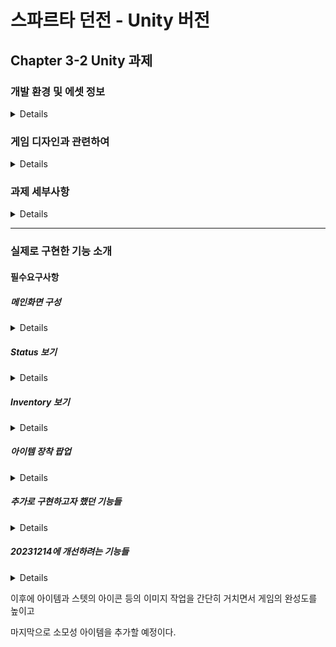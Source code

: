 # 스파르타 던전 - Unity 버전

## Chapter 3-2 Unity 과제

### 개발 환경 및 에셋 정보
<details>

#### 개발 환경
### Unity 2022.3.2f1

<br/>

#### 사용한 에셋

##### PixelWitchery
https://assetstore.unity.com/packages/2d/pixelwitchery-239673

<br/>

#### 사용한 폰트
##### 쿠키런 폰트
##### https://www.cookierunfont.com/

<br/>

#### 개발 기간
##### 2일 (20231212 ~ 20231213)
20231214 추가 개선 예정

<br/>

</details>

### 게임 디자인과 관련하여
<details>

이번 게임의 디자인은 이전에 만들었던 스파르타 던전을 콘솔에서 Unity버전으로 업그레이드 시키는 것이다.

단순히 이전에 만들었던 콘솔의 코드를 가져오는 것이 아니라,

지금까지 공부하며 쌓아왔던 경험치들을 녹여서 새롭게 게임을 만들려고 했으며,

이를 통해서 이전과 다르게 Class, Scriptable Object의 사용 및 다양한 Unity의 기능들을 활용하여 새롭게 만들었다.
  
</details>

### 과제 세부사항
<details>

#### 과제 개요
이전에 했던 C#의 내용을 유니티로 옮기는 내용이며 

배웠던 내용이 실제로 유니티에서 어떻게 적용되는지 연습해봅시다.

<br/>

#### 요구사항

##### 필수요구사항
1. 메인 화면 구성
  - 아이디
  - 레벨
  - 골드
  - Status 버튼 - 2. Stauts 보기
  - Inventory 버튼 - 3. Inventory 보기

<br/>

2. Status 보기
  - Status 버튼, Inventory 버튼 - 사라지기
  - 우측에 캐릭터 정보 표현
  - 뒤로가기 버튼을 누르면 1번 화면으로 이동

<br/>

3. Inventory 보기
  - Status 버튼, Inventory 버튼 - 사라지기
  - 우측에 Inventory 표시
  - 아이템을 클릭하면 장착관리
    - 아이템 장착 중 X : 장착 확인 팝업
    - 아이템 장착 중 O : 장착해제 확인 팝업
  - 장착중인 아이템은 표시
  - 뒤로가기 버튼을 누르면 1번 화면으로 이동

<br/>

##### 선택요구사항
1. 아이템 장착 팝업 업그레이드
  - 아이템을 클릭하면 해당 정보가 팝업에 나타나도록 적용
2. 상점 기능
  - 상점 버튼 추가
  - 구매 완류 후 팝업
  - 구매한 아이템은 인벤토리로 추가
  - 상점 아이템이 넘어간다면 스크롤 되게 적용

<br/>
  
</details>

----

### 실제로 구현한 기능 소개

#### 필수요구사항

##### 메인화면 구성

<details>

메인화면은 예시로 들어준 화면과 비슷하게 디자인하여 만들었다.
이 과정에서 원래는 에셋으로 받았던 이미지를 사용하였으나,
이후에 실제로 로스트아크에서 플레이 중인 캐릭터의 이미지와 능력치를 일부 가져와서 사용하였다.

![image](https://github.com/Lawrence1031/UnitySecondAssignment/assets/144416099/8fd7ef2e-79e5-4758-a7fa-a65cfc0f4c8a)

</details>

##### Status 보기

<details>
  

메인화면에서 '스테이터스' 버튼을 누르면 스테이터스 창이 보이며, 뒤로가기 버튼이 활성화 된다.

![image](https://github.com/Lawrence1031/UnitySecondAssignment/assets/144416099/2f12ae25-0746-486b-a7da-264c5cf43ee5)

</details>

##### Inventory 보기

<details>
  
메인화면에서 '인벤토리' 버튼을 누르면 인벤토리 창이 보이며, 뒤로가기 버튼이 활성화 된다.
인벤토리에서는 아이템 수가 9개까지 표시되며, 9개가 넘어가는 경우에는 페이지 형식으로 다음 페이지에 추가되게 구현하였다.
지금 5페이지까지 인벤토리가 존재하며(총 45개의 아이템을 보유할 수 있음)
이후에 46개째되는 아이템이 추가된다면 페이지 수가 추가되도록 구현할 예정이다.

![image](https://github.com/Lawrence1031/UnitySecondAssignment/assets/144416099/ee402468-2bff-4f01-a75e-f1d3d85dcbcc)

</details>

##### 아이템 장착 팝업

<details>
  

이는 처음부터 선택요구사항에 맞도록 디자인을 설계하였다.
아래의 그림과 같이, 선택한 아이템의 이미지, 이름, 설명을 가져오도록 만들었으며,
아이템 장착 후에는 '장착하시겠습니까?' 라는 문구가 '해제하시겠습니까?'라고 바뀌게 Equip의 상태에 따라 변경되도록 하였으며,
이후에 소모성 아이템의 경우에는 '사용하시겠습니까?'라고 문구가 바뀌게 구현할 예정이다.

![image](https://github.com/Lawrence1031/UnitySecondAssignment/assets/144416099/5e0a8acc-d8ab-4d4b-ad13-df03a0a9d641)

</details>

##### 추가로 구현하고자 했던 기능들

<details>
  

강의에서 장착 아이템과 소모성 아이템을 만들었던 것을 공부하고자,
이 게임에서도 스크립터블 오브젝트를 이용하여 장착 아이템과 소모성 아이템을 구분하여 만들었으며,

![image](https://github.com/Lawrence1031/UnitySecondAssignment/assets/144416099/db3ba8c8-5a49-4c87-b80a-5474014371b3)
![image](https://github.com/Lawrence1031/UnitySecondAssignment/assets/144416099/af02b143-a786-41d8-87c0-452a7d9c113c)

아이템을 만드는 과정에서 가격도 만들어서 상점 기능까지 구현하고자 하였다.

</details>

##### 20231214에 개선하려는 기능들

<details>

현재 아이템들을 프리펩으로 만들어서 사용하고 있고, 스크립터블 오브젝트와 연결이 안되어 있는데,
스크립터블 오브젝트와 연결하여 아이템을 만들고, 플레이어의 데이터도 스크립터블 오브젝트로 연결해서 만들 예정이다.

또한, 현재 아이템 착용 시에 능력치가 상승되는 효과가 미구현인데, 위의 스크립터블 오브젝트와의 연결이 끝나면
아이템의 효과들도 부여할 예정이다.

</details>

이후에 아이템과 스텟의 아이콘 등의 이미지 작업을 간단히 거치면서 게임의 완성도를 높이고

마지막으로 소모성 아이템을 추가할 예정이다.
